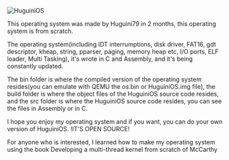 ![HuguiniOS](https://github.com/user-attachments/assets/8626dd3d-c1d2-4648-8adf-29595efa4268)

This operating system was made by Huguini79 in 2 months, this operating system is from scratch.

The operating system(including IDT interrumptions, disk driver, FAT16, gdt descriptor, kheap, string, pparser, paging, memory heap etc, I/O ports, ELF loader, Multi Tasking), it's wrote in C and Assembly, and it's being constantly updated.

The bin folder is where the compiled version of the operating system resides(you can emulate with QEMU the os.bin or HuguiniOS.img file), the build folder is where the object files of the HuguiniOS source code resides, and the src folder is where the HuguiniOS source code resides, you can see the files in Assembly or in C.

I hope you enjoy my operating system and if you want, you can do your own version of HuguiniOS. !IT'S OPEN SOURCE!

For anyone who is interested, I learned how to make my operating system using the book Developing a multi-thread kernel from scratch of McCarthy
